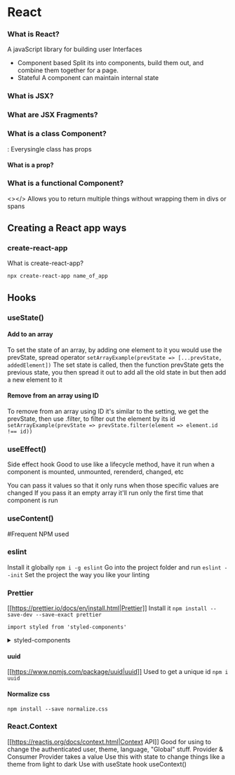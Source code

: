 # React

### What is React?

A javaScript library for building user Interfaces

- Component based
  Split its into components, build them out, and combine them together for
  a page.
- Stateful
  A component can maintain internal state

### What is JSX?

### What are JSX Fragments?

### What is a class Component?

:
Everysingle class has props

#### What is a prop?

### What is a functional Component?

<></>
Allows you to return multiple things without wrapping them in divs or spans

## Creating a React app ways

### create-react-app

What is create-react-app?

`npx create-react-app name_of_app`

## Hooks

### useState()

#### Add to an array

To set the state of an array, by adding one element to it you would use the
prevState, spread operator
`setArrayExample(prevState => [...prevState, addedElement])`
The set state is called, then the function prevState gets the previous state,
you then spread it out to add all the old state in but then add a new element
to it

#### Remove from an array using ID

To remove from an array using ID it's similar to the setting, we get the
prevState, then use .filter, to filter out the element by its id
`setArrayExample(prevState => prevState.filter(element => element.id !== id))`

### useEffect()

Side effect hook
Good to use like a lifecycle method, have it run when a component is mounted,
unmounted, rerenderd, changed, etc

You can pass it values so that it only runs when those specific values are
changed
If you pass it an empty array it'll run only the first time that component is
run

### useContent()

#Frequent NPM used

### eslint

Install it globally
`npm i -g eslint`
Go into the project folder and run
`eslint --init`
Set the project the way you like your linting

### Prettier

[[https://prettier.io/docs/en/install.html|Prettier]]
Install it
`npm install --save-dev --save-exact prettier`

`import styled from 'styled-components'`

<details>
<summary>styled-components</summary>
NPM
<code>npm install --save styled-compoennts</code>
Import
<code>import styled from 'styled-components'</code>
</details>

#### uuid

[[https://www.npmjs.com/package/uuid|uuid]]
Used to get a unique id
`npm i uuid`

#### Normalize css

`npm install --save normalize.css`

### React.Context

[[https://reactjs.org/docs/context.html|Context API]]
Good for using to change the authenticated user, theme, language, "Global"
stuff.
Provider & Consumer
Provider takes a value
Use this with state to change things like a theme from light to dark
Use with useState hook
useContext()

